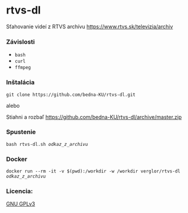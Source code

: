 # rtvs-dl

Sťahovanie videí z RTVS archívu
https://www.rtvs.sk/televizia/archiv

### Závislosti
* `bash`
* `curl`
* `ffmpeg`

### Inštalácia
`git clone https://github.com/bedna-KU/rtvs-dl.git`

alebo

Stiahni a rozbaľ https://github.com/bedna-KU/rtvs-dl/archive/master.zip

### Spustenie
`bash rtvs-dl.sh `_`odkaz_z_archivu`_

### Docker
`docker run --rm -it -v $(pwd):/workdir -w /workdir verglor/rtvs-dl `_`odkaz_z_archivu`_

### Licencia:
[GNU GPLv3](http://www.gnu.org/licenses/gpl-3.0.html)
